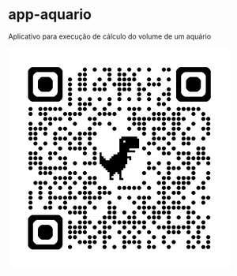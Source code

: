 # app-aquario

Aplicativo para execução de cálculo do volume de um aquário

![](img/qrcodeAquario.png)
